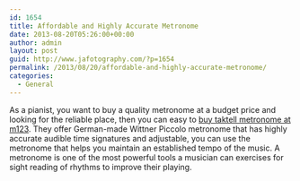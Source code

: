 ```yaml
---
id: 1654
title: Affordable and Highly Accurate Metronome
date: 2013-08-20T05:26:00+00:00
author: admin
layout: post
guid: http://www.jafotography.com/?p=1654
permalink: /2013/08/20/affordable-and-highly-accurate-metronome/
categories:
  - General
---
```

As a pianist, you want to buy a quality metronome at a budget price and looking for the reliable place, then you can easy to [buy taktell metronome at m123](http://www.music123.com/accessories/wittner-taktell-piccolo-metronome). They offer German-made Wittner Piccolo metronome that has highly accurate audible time signatures and adjustable, you can use the metronome that helps you maintain an established tempo of the music. A metronome is one of the most powerful tools a musician can exercises for sight reading of rhythms to improve their playing.